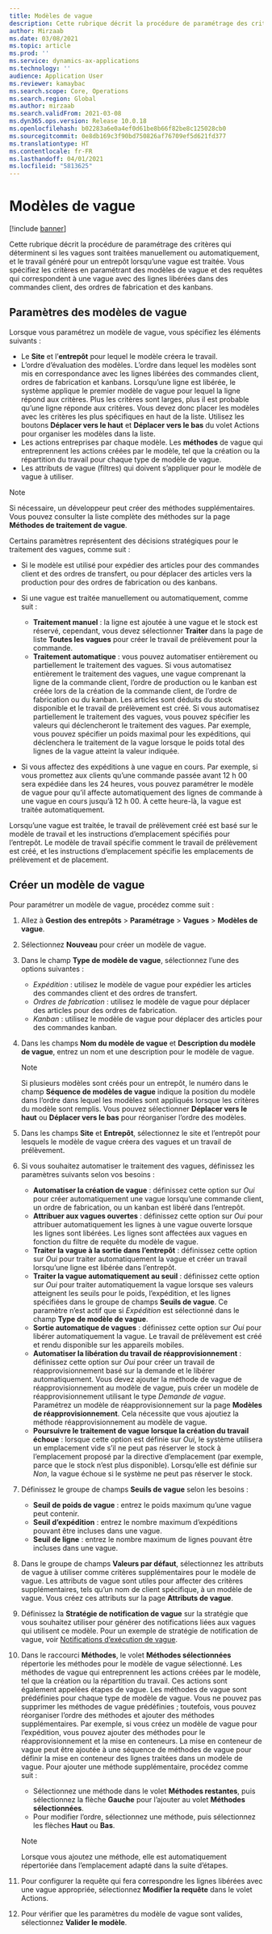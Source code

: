 ```yaml
---
title: Modèles de vague
description: Cette rubrique décrit la procédure de paramétrage des critères qui déterminent si les vagues sont traitées manuellement ou automatiquement, et le travail généré pour un entrepôt lorsqu’une vague est traitée.
author: Mirzaab
ms.date: 03/08/2021
ms.topic: article
ms.prod: ''
ms.service: dynamics-ax-applications
ms.technology: ''
audience: Application User
ms.reviewer: kamaybac
ms.search.scope: Core, Operations
ms.search.region: Global
ms.author: mirzaab
ms.search.validFrom: 2021-03-08
ms.dyn365.ops.version: Release 10.0.18
ms.openlocfilehash: b02283a6e0a4ef0d61be8b66f82be8c125028cb0
ms.sourcegitcommit: 0e8db169c3f90bd750826af76709ef5d621fd377
ms.translationtype: HT
ms.contentlocale: fr-FR
ms.lasthandoff: 04/01/2021
ms.locfileid: "5813625"
---
```

# <a name="wave-templates"></a>Modèles de vague

[!include [banner](../includes/banner.md)]

Cette rubrique décrit la procédure de paramétrage des critères qui déterminent si les vagues sont traitées manuellement ou automatiquement, et le travail généré pour un entrepôt lorsqu’une vague est traitée. Vous spécifiez les critères en paramétrant des modèles de vague et des requêtes qui correspondent à une vague avec des lignes libérées dans des commandes client, des ordres de fabrication et des kanbans.

## <a name="settings-for-wave-templates"></a>Paramètres des modèles de vague

Lorsque vous paramétrez un modèle de vague, vous spécifiez les éléments suivants :

- Le **Site** et l’**entrepôt** pour lequel le modèle créera le travail.
- L’ordre d’évaluation des modèles. L’ordre dans lequel les modèles sont mis en correspondance avec les lignes libérées des commandes client, ordres de fabrication et kanbans. Lorsqu’une ligne est libérée, le système applique le premier modèle de vague pour lequel la ligne répond aux critères. Plus les critères sont larges, plus il est probable qu’une ligne réponde aux critères. Vous devez donc placer les modèles avec les critères les plus spécifiques en haut de la liste. Utilisez les boutons **Déplacer vers le haut** et **Déplacer vers le bas** du volet Actions pour organiser les modèles dans la liste.
- Les actions entreprises par chaque modèle. Les **méthodes** de vague qui entreprennent les actions créées par le modèle, tel que la création ou la répartition du travail pour chaque type de modèle de vague.
- Les attributs de vague (filtres) qui doivent s’appliquer pour le modèle de vague à utiliser.

> [!NOTE]
> Si nécessaire, un développeur peut créer des méthodes supplémentaires. Vous pouvez consulter la liste complète des méthodes sur la page **Méthodes de traitement de vague**.

Certains paramètres représentent des décisions stratégiques pour le traitement des vagues, comme suit :

- Si le modèle est utilisé pour expédier des articles pour des commandes client et des ordres de transfert, ou pour déplacer des articles vers la production pour des ordres de fabrication ou des kanbans.
- Si une vague est traitée manuellement ou automatiquement, comme suit :

  - **Traitement manuel** : la ligne est ajoutée à une vague et le stock est réservé, cependant, vous devez sélectionner **Traiter** dans la page de liste **Toutes les vagues** pour créer le travail de prélèvement pour la commande.
  - **Traitement automatique** : vous pouvez automatiser entièrement ou partiellement le traitement des vagues. Si vous automatisez entièrement le traitement des vagues, une vague comprenant la ligne de la commande client, l’ordre de production ou le kanban est créée lors de la création de la commande client, de l’ordre de fabrication ou du kanban. Les articles sont déduits du stock disponible et le travail de prélèvement est créé. Si vous automatisez partiellement le traitement des vagues, vous pouvez spécifier les valeurs qui déclencheront le traitement des vagues. Par exemple, vous pouvez spécifier un poids maximal pour les expéditions, qui déclenchera le traitement de la vague lorsque le poids total des lignes de la vague atteint la valeur indiquée.

- Si vous affectez des expéditions à une vague en cours. Par exemple, si vous promettez aux clients qu’une commande passée avant 12 h 00 sera expédiée dans les 24 heures, vous pouvez paramétrer le modèle de vague pour qu’il affecte automatiquement des lignes de commande à une vague en cours jusqu’à 12 h 00. À cette heure-là, la vague est traitée automatiquement.

Lorsqu’une vague est traitée, le travail de prélèvement créé est basé sur le modèle de travail et les instructions d’emplacement spécifiés pour l’entrepôt. Le modèle de travail spécifie comment le travail de prélèvement est créé, et les instructions d’emplacement spécifie les emplacements de prélèvement et de placement.

## <a name="create-a-wave-template"></a>Créer un modèle de vague

Pour paramétrer un modèle de vague, procédez comme suit :

1. Allez à **Gestion des entrepôts** \> **Paramétrage** \> **Vagues** \> **Modèles de vague**.
1. Sélectionnez **Nouveau** pour créer un modèle de vague.
1. Dans le champ **Type de modèle de vague**, sélectionnez l’une des options suivantes :

    - *Expédition* : utilisez le modèle de vague pour expédier les articles des commandes client et des ordres de transfert.
    - *Ordres de fabrication* : utilisez le modèle de vague pour déplacer des articles pour des ordres de fabrication.
    - *Kanban* : utilisez le modèle de vague pour déplacer des articles pour des commandes kanban.

1. Dans les champs **Nom du modèle de vague** et **Description du modèle de vague**, entrez un nom et une description pour le modèle de vague.

    > [!NOTE]
    > Si plusieurs modèles sont créés pour un entrepôt, le numéro dans le champ **Séquence de modèles de vague** indique la position du modèle dans l’ordre dans lequel les modèles sont appliqués lorsque les critères du modèle sont remplis. Vous pouvez sélectionner **Déplacer vers le haut** ou **Déplacer vers le bas** pour réorganiser l’ordre des modèles.

1. Dans les champs **Site** et **Entrepôt**, sélectionnez le site et l’entrepôt pour lesquels le modèle de vague créera des vagues et un travail de prélèvement.
1. Si vous souhaitez automatiser le traitement des vagues, définissez les paramètres suivants selon vos besoins :

    - **Automatiser la création de vague** : définissez cette option sur *Oui* pour créer automatiquement une vague lorsqu’une commande client, un ordre de fabrication, ou un kanban est libéré dans l’entrepôt.
    - **Attribuer aux vagues ouvertes** : définissez cette option sur *Oui* pour attribuer automatiquement les lignes à une vague ouverte lorsque les lignes sont libérées. Les lignes sont affectées aux vagues en fonction du filtre de requête du modèle de vague.
    - **Traiter la vague à la sortie dans l’entrepôt** : définissez cette option sur *Oui* pour traiter automatiquement la vague et créer un travail lorsqu’une ligne est libérée dans l’entrepôt.
    - **Traiter la vague automatiquement au seuil** : définissez cette option sur *Oui* pour traiter automatiquement la vague lorsque ses valeurs atteignent les seuils pour le poids, l’expédition, et les lignes spécifiées dans le groupe de champs **Seuils de vague**. Ce paramètre n’est actif que si *Expédition* est sélectionné dans le champ **Type de modèle de vague**.
    - **Sortie automatique de vagues** : définissez cette option sur *Oui* pour libérer automatiquement la vague. Le travail de prélèvement est créé et rendu disponible sur les appareils mobiles.
    - **Automatiser la libération du travail de réapprovisionnement** : définissez cette option sur *Oui* pour créer un travail de réapprovisionnement basé sur la demande et le libérer automatiquement. Vous devez ajouter la méthode de vague de réapprovisionnement au modèle de vague, puis créer un modèle de réapprovisionnement utilisant le type *Demande de vague*. Paramétrez un modèle de réapprovisionnement sur la page **Modèles de réapprovisionnement**. Cela nécessite que vous ajoutiez la méthode réapprovisionnement au modèle de vague.
    - **Poursuivre le traitement de vague lorsque la création du travail échoue** : lorsque cette option est définie sur *Oui*, le système utilisera un emplacement vide s’il ne peut pas réserver le stock à l’emplacement proposé par la directive d’emplacement (par exemple, parce que le stock n’est plus disponible). Lorsqu’elle est définie sur *Non*, la vague échoue si le système ne peut pas réserver le stock.

1. Définissez le groupe de champs **Seuils de vague** selon les besoins :
    - **Seuil de poids de vague** : entrez le poids maximum qu’une vague peut contenir.
    - **Seuil d’expédition** : entrez le nombre maximum d’expéditions pouvant être incluses dans une vague.
    - **Seuil de ligne** : entrez le nombre maximum de lignes pouvant être incluses dans une vague.

1. Dans le groupe de champs **Valeurs par défaut**, sélectionnez les attributs de vague à utiliser comme critères supplémentaires pour le modèle de vague. Les attributs de vague sont utiles pour affecter des critères supplémentaires, tels qu’un nom de client spécifique, à un modèle de vague. Vous créez ces attributs sur la page **Attributs de vague**. 

1. Définissez la **Stratégie de notification de vague** sur la stratégie que vous souhaitez utiliser pour générer des notifications liées aux vagues qui utilisent ce modèle. Pour un exemple de stratégie de notification de vague, voir [Notifications d’exécution de vague](wave-execution-notifications.md).

1. Dans le raccourci **Méthodes**, le volet **Méthodes sélectionnées** répertorie les méthodes pour le modèle de vague sélectionné. Les méthodes de vague qui entreprennent les actions créées par le modèle, tel que la création ou la répartition du travail. Ces actions sont également appelées étapes de vague. Les méthodes de vague sont prédéfinies pour chaque type de modèle de vague. Vous ne pouvez pas supprimer les méthodes de vague prédéfinies ; toutefois, vous pouvez réorganiser l’ordre des méthodes et ajouter des méthodes supplémentaires. Par exemple, si vous créez un modèle de vague pour l’expédition, vous pouvez ajouter des méthodes pour le réapprovisionnement et la mise en conteneurs. La mise en conteneur de vague peut être ajoutée à une séquence de méthodes de vague pour définir la mise en conteneur des lignes traitées dans un modèle de vague. Pour ajouter une méthode supplémentaire, procédez comme suit :

    - Sélectionnez une méthode dans le volet **Méthodes restantes**, puis sélectionnez la flèche **Gauche** pour l’ajouter au volet **Méthodes sélectionnées**.
    - Pour modifier l’ordre, sélectionnez une méthode, puis sélectionnez les flèches **Haut** ou **Bas**.

    > [!NOTE]
    > Lorsque vous ajoutez une méthode, elle est automatiquement répertoriée dans l’emplacement adapté dans la suite d’étapes.

1. Pour configurer la requête qui fera correspondre les lignes libérées avec une vague appropriée, sélectionnez **Modifier la requête** dans le volet Actions.
1. Pour vérifier que les paramètres du modèle de vague sont valides, sélectionnez **Valider le modèle**.
